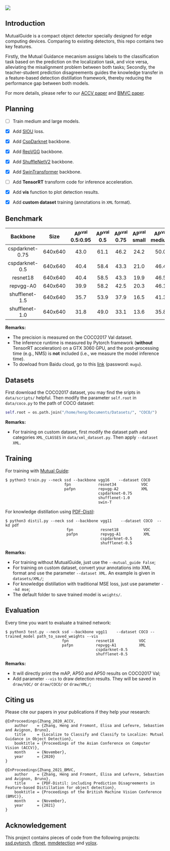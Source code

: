 <img align="center" src="https://github.com/zhangheng19931123/MutualGuide/blob/master/doc/mg.svg">

## Introduction
MutualGuide is a compact object detector specially designed for edge computing devices. Comparing to existing detectors, this repo contains two key features. 

Firstly, the Mutual Guidance mecanism assigns labels to the classification task based on the prediction on the localization task, and vice versa, alleviating the misalignment problem between both tasks; Secondly, the teacher-student prediction disagreements guides the knowledge transfer in a feature-based detection distillation framework, thereby reducing the performance gap between both models.

For more details, please refer to our [ACCV paper](https://openaccess.thecvf.com/content/ACCV2020/html/Zhang_Localize_to_Classify_and_Classify_to_Localize_Mutual_Guidance_in_ACCV_2020_paper.html) and [BMVC paper](https://www.bmvc2021.com/).

## Planning
- [ ] Train medium and large models.
- [x] Add [SIOU](https://arxiv.org/abs/2205.12740) loss.
- [x] Add [CspDarknet](https://arxiv.org/abs/2107.08430) backbone.
- [x] Add [RepVGG](https://arxiv.org/abs/2101.03697) backbone.
- [x] Add [ShuffleNetV2](https://arxiv.org/abs/1807.11164) backbone.
- [x] Add [SwinTransformer](https://arxiv.org/abs/2103.14030) backbone.
- [ ] Add **TensorRT** transform code for inference acceleration.
- [x] Add **vis** function to plot detection results.
- [x] Add **custom dataset** training (annotations in `XML` format).


## Benchmark

|  **Backbone**   | **Size** | **AP<sup>val**<br>0.5:0.95 | **AP<sup>val**<br>0.5 | **AP<sup>val**<br>0.75 | **AP<sup>val**<br>small | **AP<sup>val**<br>medium | **AP<sup>val**<br>large | Params<br>(M) | FLOPs<br>(G) | **Speed**<br>(ms) |
| :-------------: | :------: | :------------------------: | :-------------------: | :--------------------: | :---------------------: | :----------------------: | :---------------------: | :-----------: | :----------: | :---------------: |
| cspdarknet-0.75 | 640x640  |            43.0            |         61.1          |          46.2          |          24.2           |           50.0           |          59.9           |     24.32     |    24.02     |    11.4(3060)     |
| cspdarknet-0.5  | 640x640  |            40.4            |         58.4          |          43.3          |          21.0           |           46.4           |          58.0           |     17.40     |    12.67     |     6.5(3060)     |
|    resnet18     | 640x640  |            40.4            |         58.5          |          43.3          |          19.9           |           46.5           |          58.9           |     22.09     |    22.95     |     8.5(3060)     |
|    repvgg-A0    | 640x640  |            39.9            |         58.2          |          42.5          |          20.3           |           46.1           |          57.9           |     12.30     |    18.40     |     7.5(3060)     |
| shufflenet-1.5  | 640x640  |            35.7            |         53.9          |          37.9          |          16.5           |           41.3           |          53.5           |     2.55      |     2.65     |     5.6(3060)     |
| shufflenet-1.0  | 640x640  |            31.8            |         49.0          |          33.1          |          13.6           |           35.8           |          48.4           |     1.50      |     1.47     |     5.4(3060)     |


**Remarks:**

- The precision is measured on the COCO2017 Val dataset. 
- The inference runtime is measured by Pytorch framework (**without** TensorRT acceleration) on a GTX 3060 GPU, and the post-processing time (e.g., NMS) is **not** included (i.e., we measure the model inference time).
- To dowload from Baidu cloud, go to this [link](https://pan.baidu.com/s/16ZZUjL22XINUXpw8lNn76w) (password: `mugu`).



## Datasets

First download the COCO2017 dataset, you may find the sripts in `data/scripts/` helpful.
Then modify the parameter `self.root` in `data/coco.py` to the path of COCO dataset:

```python
self.root = os.path.join("/home/heng/Documents/Datasets/", "COCO/")
```
**Remarks:**

- For training on custom dataset, first modify the dataset path and categories `XML_CLASSES` in `data/xml_dataset.py`. Then apply `--dataset XML`.

## Training

For training with [Mutual Guide](https://openaccess.thecvf.com/content/ACCV2020/html/Zhang_Localize_to_Classify_and_Classify_to_Localize_Mutual_Guidance_in_ACCV_2020_paper.html):
```Shell
$ python3 train.py --neck ssd --backbone vgg16    --dataset COCO
                          fpn            resnet34           VOC
                          pafpn          repvgg-A2          XML
                                         cspdarknet-0.75
                                         shufflenet-1.0
                                         swin-T
```

For knowledge distillation using [PDF-Distil](https://www.bmvc2021.com/):
```Shell
$ python3 distil.py --neck ssd --backbone vgg11    --dataset COCO  --kd pdf
                           fpn            resnet18           VOC
                           pafpn          repvgg-A1          XML
                                          cspdarknet-0.5
                                          shufflenet-0.5
```

**Remarks:**

- For training without MutualGuide, just use the `--mutual_guide False`;
- For training on custom dataset, convert your annotations into XML format and use the parameter `--dataset XML`. An example is given in `datasets/XML/`;
- For knowledge distillation with traditional MSE loss, just use parameter `--kd mse`;
- The default folder to save trained model is `weights/`.

## Evaluation

Every time you want to evaluate a trained network:
```Shell
$ python3 test.py --neck ssd --backbone vgg11    --dataset COCO --trained_model path_to_saved_weights --vis
                         fpn            resnet18           VOC
                         pafpn          repvgg-A1          XML
                                        cspdarknet-0.5
                                        shufflenet-0.5
```

**Remarks:**

- It will directly print the mAP, AP50 and AP50 results on COCO2017 Val;
- Add parameter `--vis` to draw detection results. They will be saved in `draw/VOC/` or `draw/COCO/` or `draw/XML/`;

## Citing us

Please cite our papers in your publications if they help your research:

    @InProceedings{Zhang_2020_ACCV,
        author    = {Zhang, Heng and Fromont, Elisa and Lefevre, Sebastien and Avignon, Bruno},
        title     = {Localize to Classify and Classify to Localize: Mutual Guidance in Object Detection},
        booktitle = {Proceedings of the Asian Conference on Computer Vision (ACCV)},
        month     = {November},
        year      = {2020}
    }

    @InProceedings{Zhang_2021_BMVC,
        author    = {Zhang, Heng and Fromont, Elisa and Lefevre, Sebastien and Avignon, Bruno},
        title     = {PDF-Distil: including Prediction Disagreements in Feature-based Distillation for object detection},
        booktitle = {Proceedings of the British Machine Vision Conference (BMVC)},
        month     = {November},
        year      = {2021}
    }

## Acknowledgement

This project contains pieces of code from the following projects: [ssd.pytorch](https://github.com/amdegroot/ssd.pytorch), [rfbnet](https://github.com/ruinmessi/RFBNet), [mmdetection](https://github.com/open-mmlab/mmdetection) and [yolox](https://github.com/Megvii-BaseDetection/YOLOX).
